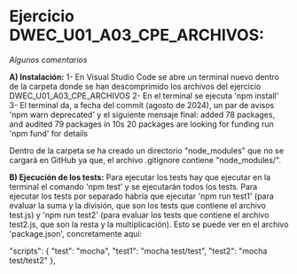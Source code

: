 # Ejercicio DWEC_U01_A03_CPE_ARCHIVOS:

*Algunos comentarios*

**A) Instalación:**
1- En Visual Studio Code se abre un terminal nuevo dentro de la carpeta donde se han descomprimido los archivos del ejercicio DWEC_U01_A03_CPE_ARCHIVOS
2- En el terminal se ejecuta 'npm install'
3- El terminal da, a fecha del commit (agosto de 2024), un par de avisos 'npm warn deprecated' y el siguiente mensaje final:
added 78 packages, and audited 79 packages in 10s
20 packages are looking for funding
  run 'npm fund' for details

Dentro de la carpeta se ha creado un directorio "node_modules" que no se cargará en GitHub ya que, el archivo .gitignore contiene "node_modules/".


**B) Ejecución de los tests:**
Para ejecutar los tests hay que ejecutar en la terminal el comando 'npm test' y se ejecutarán todos los tests. Para ejecutar los tests por separado habría que ejecutar 'npm run test1' (para evaluar la suma y la división, que son los tests que contiene el archivo test.js) y 'npm run test2' (para evaluar los tests que contiene el archivo test2.js, que son la resta y la multiplicación). Esto se puede ver en el archivo 'package.json', concretamente aquí:

   "scripts": {
        "test": "mocha",
        "test1": "mocha test/test",
        "test2": "mocha test/test2"
    },

